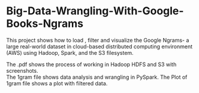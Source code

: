 # Big-Data-Wrangling-With-Google-Books-Ngrams

This project shows how to load , filter and visualize the Google Ngrams- a large real-world dataset in cloud-based distributed computing environment (AWS) using Hadoop, Spark, and the S3 filesystem.

The  .pdf shows the process of working in Hadoop HDFS and S3 with screenshots.\
The 1gram file shows data analysis and wrangling in PySpark.
The Plot of 1gram file shows a plot with filtered data.
